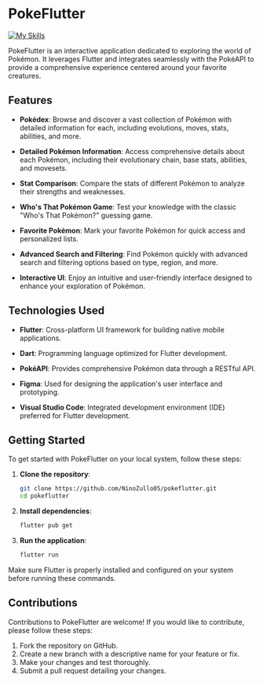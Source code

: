 # PokeFlutter

[![My Skills](https://skillicons.dev/icons?i=flutter,figma,dart,vscode&perline=4)](https://skillicons.dev)

PokeFlutter is an interactive application dedicated to exploring the world of Pokémon. It leverages Flutter and integrates seamlessly with the PokéAPI to provide a comprehensive experience centered around your favorite creatures.

## Features

- **Pokédex**: Browse and discover a vast collection of Pokémon with detailed information for each, including evolutions, moves, stats, abilities, and more.

- **Detailed Pokémon Information**: Access comprehensive details about each Pokémon, including their evolutionary chain, base stats, abilities, and movesets.

- **Stat Comparison**: Compare the stats of different Pokémon to analyze their strengths and weaknesses.

- **Who's That Pokémon Game**: Test your knowledge with the classic "Who's That Pokémon?" guessing game.

- **Favorite Pokémon**: Mark your favorite Pokémon for quick access and personalized lists.

- **Advanced Search and Filtering**: Find Pokémon quickly with advanced search and filtering options based on type, region, and more.

- **Interactive UI**: Enjoy an intuitive and user-friendly interface designed to enhance your exploration of Pokémon.

## Technologies Used

- **Flutter**: Cross-platform UI framework for building native mobile applications.
- **Dart**: Programming language optimized for Flutter development.

- **PokéAPI**: Provides comprehensive Pokémon data through a RESTful API.

- **Figma**: Used for designing the application's user interface and prototyping.

- **Visual Studio Code**: Integrated development environment (IDE) preferred for Flutter development.

## Getting Started

To get started with PokeFlutter on your local system, follow these steps:

1. **Clone the repository**:

   ```bash
   git clone https://github.com/NinoZullo05/pokeflutter.git
   cd pokeflutter
   ```

2. **Install dependencies**:

   ```bash
   flutter pub get
   ```

3. **Run the application**:

   ```bash
   flutter run
   ```

Make sure Flutter is properly installed and configured on your system before running these commands.

## Contributions

Contributions to PokeFlutter are welcome! If you would like to contribute, please follow these steps:

1. Fork the repository on GitHub.
2. Create a new branch with a descriptive name for your feature or fix.
3. Make your changes and test thoroughly.
4. Submit a pull request detailing your changes.
